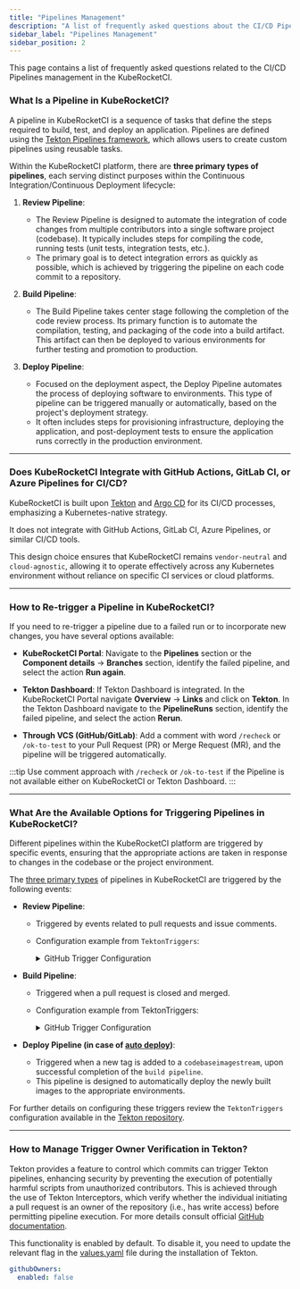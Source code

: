 ```yaml
---
title: "Pipelines Management"
description: "A list of frequently asked questions about the CI/CD Pipelines Management in KubeRocketCI."
sidebar_label: "Pipelines Management"
sidebar_position: 2
---
```

<!-- markdownlint-disable MD025 -->
This page contains a list of frequently asked questions related to the CI/CD Pipelines management in the KubeRocketCI.

<head>
  <link rel="canonical" href="https://docs.kuberocketci.io/docs/faq/pipelines/" />
</head>

### What Is a Pipeline in KubeRocketCI?

A pipeline in KubeRocketCI is a sequence of tasks that define the steps required to build, test, and deploy an application. Pipelines are defined using the [Tekton Pipelines framework](https://github.com/epam/edp-tekton/), which allows users to create custom pipelines using reusable tasks.

Within the KubeRocketCI platform, there are **three primary types of pipelines**, each serving distinct purposes within the Continuous Integration/Continuous Deployment lifecycle:

1. **Review Pipeline**:
   - The Review Pipeline is designed to automate the integration of code changes from multiple contributors into a single software project (codebase). It typically includes steps for compiling the code, running tests (unit tests, integration tests, etc.).
   - The primary goal is to detect integration errors as quickly as possible, which is achieved by triggering the pipeline on each code commit to a repository.

2. **Build Pipeline**:
   - The Build Pipeline takes center stage following the completion of the code review process. Its primary function is to automate the compilation, testing, and packaging of the code into a build artifact. This artifact can then be deployed to various environments for further testing and promotion to production.

3. **Deploy Pipeline**:
   - Focused on the deployment aspect, the Deploy Pipeline automates the process of deploying software to environments. This type of pipeline can be triggered manually or automatically, based on the project's deployment strategy.
   - It often includes steps for provisioning infrastructure, deploying the application, and post-deployment tests to ensure the application runs correctly in the production environment.

---

### Does KubeRocketCI Integrate with GitHub Actions, GitLab CI, or Azure Pipelines for CI/CD?

KubeRocketCI is built upon [Tekton](../operator-guide/ci/tekton-overview.md) and [Argo CD](../operator-guide/cd/argocd-integration.md) for its CI/CD processes, emphasizing a Kubernetes-native strategy.

It does not integrate with GitHub Actions, GitLab CI, Azure Pipelines, or similar CI/CD tools.

This design choice ensures that KubeRocketCI remains `vendor-neutral` and `cloud-agnostic`, allowing it to operate effectively across any Kubernetes environment without reliance on specific CI services or cloud platforms.

---

### How to Re-trigger a Pipeline in KubeRocketCI?

If you need to re-trigger a pipeline due to a failed run or to incorporate new changes, you have several options available:

- **KubeRocketCI Portal**: Navigate to the **Pipelines** section or the **Component details** -> **Branches** section, identify the failed pipeline, and select the action **Run again**.

- **Tekton Dashboard**: If Tekton Dashboard is integrated. In the KubeRocketCI Portal navigate **Overview** -> **Links** and click on **Tekton**. In the Tekton Dashboard navigate to the **PipelineRuns** section, identify the failed pipeline, and select the action **Rerun**.

- **Through VCS (GitHub/GitLab)**: Add a comment with word `/recheck` or `/ok-to-test` to your Pull Request (PR) or Merge Request (MR), and the pipeline will be triggered automatically.

:::tip
  Use comment approach with `/recheck` or `/ok-to-test` if the Pipeline is not available either on KubeRocketCI or Tekton Dashboard.
:::

---

### What Are the Available Options for Triggering Pipelines in KubeRocketCI?

Different pipelines within the KubeRocketCI platform are triggered by specific events,
ensuring that the appropriate actions are taken in response to changes in the codebase or the project environment.

The [three primary types](#what-is-a-pipeline-in-kuberocketci) of pipelines in KubeRocketCI are triggered by the following events:

- **Review Pipeline**:
  - Triggered by events related to pull requests and issue comments.
  - Configuration example from `TektonTriggers`:

    <details>
    <summary>GitHub Trigger Configuration</summary>
    ```yaml
    apiVersion: triggers.tekton.dev/v1beta1
    kind: Trigger
    metadata:
      name: github-review
    spec:
      interceptors:
        - ref:
            name: "github"
          params:
            - name: "eventTypes"
              value: ["pull_request", "issue_comment"]
        - ref:
            name: "cel"
          params:
            - name: "filter"
              value: "body.action in ['opened', 'synchronize', 'created']"
      bindings:
        - ref: github-binding-review
      template:
        ref: github-review-template
    ```
    </details>

- **Build Pipeline**:
  - Triggered when a pull request is closed and merged.
  - Configuration example from TektonTriggers:

    <details>
    <summary>GitHub Trigger Configuration</summary>
    ```yaml
    apiVersion: triggers.tekton.dev/v1beta1
    kind: Trigger
    metadata:
      name: github-build
    spec:
      interceptors:
        - ref:
            name: "github"
          params:
            - name: "eventTypes"
              value: ["pull_request"]
        - ref:
            name: "cel"
          params:
            - name: "filter"
              value: "body.action in ['closed'] && body.pull_request.merged == true"
      bindings:
        - ref: github-binding-build
      template:
        ref: github-build-template
    ```
    </details>

- **Deploy Pipeline (in case of [auto deploy](../user-guide/add-cd-pipeline.md#the-environments-menu))**:
  - Triggered when a new tag is added to a `codebaseimagestream`, upon successful completion of the `build pipeline`.
  - This pipeline is designed to automatically deploy the newly built images to the appropriate environments.

For further details on configuring these triggers review the `TektonTriggers` configuration available in the [Tekton repository](https://github.com/epam/edp-tekton/tree/master/charts/pipelines-library/templates/triggers).

---

### How to Manage Trigger Owner Verification in Tekton?

Tekton provides a feature to control which commits can trigger Tekton pipelines, enhancing security by preventing the execution of potentially harmful scripts from unauthorized contributors. This is achieved through the use of Tekton Interceptors, which verify whether the individual initiating a pull request is an owner of the repository (i.e., has write access) before permitting pipeline execution. For more details consult official [GitHub documentation](https://docs.github.com/en/repositories/managing-your-repositorys-settings-and-features/customizing-your-repository/about-code-owners).

This functionality is enabled by default. To disable it, you need to update the relevant flag in the [values.yaml](https://github.com/epam/edp-tekton/blob/master/charts/pipelines-library/values.yaml#L64) file during the installation of Tekton.

```yaml title="values.yaml"
githubOwners:
  enabled: false
```
